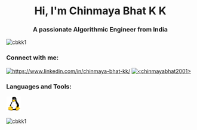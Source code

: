 <h1 align="center">Hi, I'm Chinmaya Bhat K K</h1>
<h3 align="center">A passionate Algorithmic Engineer from India</h3>

<p align="left"> <img src="https://komarev.com/ghpvc/?username=cbkk1&label=Profile%20views&color=0e75b6&style=flat" alt="cbkk1" /> </p>

<h3 align="left">Connect with me:</h3>
<p align="left">
<a href="https://linkedin.com/in/https://www.linkedin.com/in/chinmaya-bhat-kk/" target="blank"><img align="center" src="https://raw.githubusercontent.com/rahuldkjain/github-profile-readme-generator/master/src/images/icons/Social/linked-in-alt.svg" alt="https://www.linkedin.com/in/chinmaya-bhat-kk/" height="30" width="40" /></a>
<a href="https://auth.geeksforgeeks.org/user/<chinmayabhat2001>" target="blank"><img align="center" src="https://raw.githubusercontent.com/rahuldkjain/github-profile-readme-generator/master/src/images/icons/Social/geeks-for-geeks.svg" alt="<chinmayabhat2001>" height="30" width="40" /></a>
</p>

<h3 align="left">Languages and Tools:</h3>
<p align="left"> <a href="https://www.linux.org/" target="_blank" rel="noreferrer"> <img src="https://raw.githubusercontent.com/devicons/devicon/master/icons/linux/linux-original.svg" alt="linux" width="40" height="40"/> </a> </p>

<p><img align="center" src="https://github-readme-stats.vercel.app/api/top-langs?username=cbkk1&show_icons=true&locale=en&layout=compact" alt="cbkk1" /></p>

